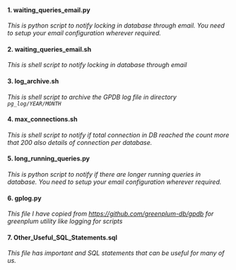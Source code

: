 #### 1. waiting_queries_email.py
  *This is python script to notify locking in database through email. You need to setup your email configuration wherever required.*
  
#### 2. waiting_queries_email.sh
   *This is shell script to notify locking in database through email*
  
#### 3. log_archive.sh
   *This is shell script to archive the GPDB log file in directory `pg_log/YEAR/MONTH`*
   
#### 4. max_connections.sh
   *This is shell script to notify if total connection in DB reached the count more that 200 also details of connection per database.*
   
#### 5. long_running_queries.py
   *This is python script to notify if there are longer running queries in database. You need to setup your email configuration wherever required.*
   
#### 6. gplog.py
   *This file I have copied from https://github.com/greenplum-db/gpdb for greenplum utility like logging for scripts*
   
#### 7. Other_Useful_SQL_Statements.sql
   *This file has important and SQL statements that can be useful for many of us.*
